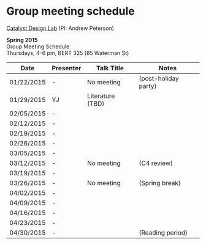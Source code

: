 # Group meeting schedule #
[Catalyst Design Lab](http://brown.edu/go/catalyst) (PI: Andrew Peterson)

**Spring 2015**  
Group Meeting Schedule  
Thursdays, 4-6 pm, BERT 325 (85 Waterman St)  

|   Date     |   Presenter   |   Talk Title                                                   |   Notes   |
| ---------- | ------------- | --------------------------------------------------------- | --------- |
| 01/22/2015 |-          | No meeting                                            |  (post-holiday party)         |
| 01/29/2015 | YJ          | Literature (TBD)                                       |           |
| 02/05/2015 |-          |                                       |           |
| 02/12/2015 |-          |                                       |           |
| 02/19/2015 |-          |                                       |           |
| 02/26/2015 |-          |                                       |           |
| 03/05/2015 |-          |                                       |           |
| 03/12/2015 |-          |   No meeting    | (C4 review)          |
| 03/19/2015 |-          |                                       |           |
| 03/26/2015 |-          |   No meeting     | (Spring break)           |
| 04/02/2015 |-          |                                       |           |
| 04/09/2015 |-          |                                       |           |
| 04/16/2015 |-          |                                       |           |
| 04/23/2015 |-          |                                       |           |
| 04/30/2015 |-          |                                       |  (Reading period)         |
